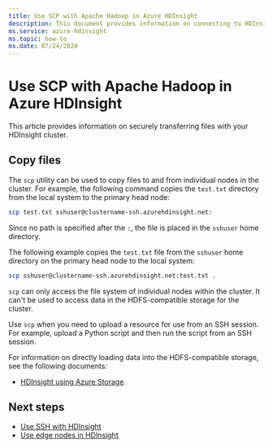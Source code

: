 ```yaml
---
title: Use SCP with Apache Hadoop in Azure HDInsight
description: This document provides information on connecting to HDInsight using the ssh and scp commands.
ms.service: azure-hdinsight
ms.topic: how-to
ms.date: 07/24/2024
---
```


# Use SCP with Apache Hadoop in Azure HDInsight

This article provides information on securely transferring files with your HDInsight cluster.

## Copy files

The `scp` utility can be used to copy files to and from individual nodes in the cluster. For example, the following command copies the `test.txt` directory from the local system to the primary head node:

```bash
scp test.txt sshuser@clustername-ssh.azurehdinsight.net:
```

Since no path is specified after the `:`, the file is placed in the `sshuser` home directory.

The following example copies the `test.txt` file from the `sshuser` home directory on the primary head node to the local system:

```bash
scp sshuser@clustername-ssh.azurehdinsight.net:test.txt .
```

`scp` can only access the file system of individual nodes within the cluster. It can't be used to access data in the HDFS-compatible storage for the cluster.

Use `scp` when you need to upload a resource for use from an SSH session. For example, upload a Python script and then run the script from an SSH session.

For information on directly loading data into the HDFS-compatible storage, see the following documents:

* [HDInsight using Azure Storage](hdinsight-hadoop-use-blob-storage.md).

## Next steps

* [Use SSH with HDInsight](./hdinsight-hadoop-linux-use-ssh-unix.md)
* [Use edge nodes in HDInsight](hdinsight-apps-use-edge-node.md#access-an-edge-node)
